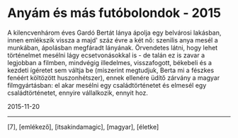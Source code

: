 # Anyám és más futóbolondok - 2015

A kilencvenhárom éves Gardó Bertát lánya ápolja egy belvárosi lakásban, innen emlékszik vissza a majd' száz évre a két nő: szenilis anya mesél a munkában, ápolásban megfáradt lányának. Örvendetes látni, hogy lehet történelmet mesélni lágy ecsetvonásokkal is - de talán ez is zavar a legjobban a filmben, mindvégig illedelmes, visszafogott, békebeli és a kezdeti ígéretet sem váltja be (miszerint megtudjuk, Berta mi a fészkes fenéért költözött huszonhétszer), ennek ellenére üdítő zárvány a magyar filmgyártásban: el akar mesélni egy családtörténetet és elmesél egy családtörténetet, ennyire vállalkozik, ennyit hoz.

2015-11-20 

----

[7], [emlékező], [itsakindamagic], [magyar], [életke]
